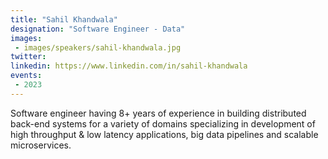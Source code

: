 ```yaml
---
title: "Sahil Khandwala"
designation: "Software Engineer - Data"
images:
 - images/speakers/sahil-khandwala.jpg
twitter: 
linkedin: https://www.linkedin.com/in/sahil-khandwala
events:
 - 2023
---
```


Software engineer having 8+ years of experience in building distributed back-end systems for a variety of domains specializing in development of high throughput & low latency applications, big data pipelines and scalable microservices.